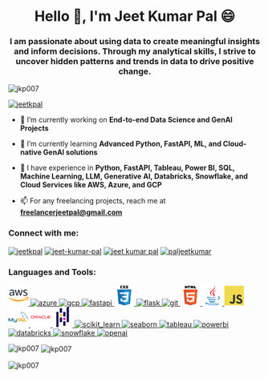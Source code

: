 <h1 align="center">Hello 👋, I'm Jeet Kumar Pal 😄</h1>
<h3 align="center">I am passionate about using data to create meaningful insights and inform decisions. Through my analytical skills, I strive to uncover hidden patterns and trends in data to drive positive change.</h3>

<p align="left"> <img src="https://komarev.com/ghpvc/?username=jkp007&label=Profile%20views&color=0e75b6&style=flat" alt="jkp007" /> </p>

<p align="left"> <a href="https://twitter.com/jeetkpal" target="blank"><img src="https://img.shields.io/twitter/follow/jeetkpal?logo=twitter&style=for-the-badge" alt="jeetkpal" /></a> </p>

- 🔭 I’m currently working on **End-to-end Data Science and GenAI Projects**

- 🌱 I’m currently learning **Advanced Python, FastAPI, ML, and Cloud-native GenAI solutions**

- 🥼 I have experience in **Python, FastAPI, Tableau, Power BI, SQL, Machine Learning, LLM, Generative AI, Databricks, Snowflake, and Cloud Services like AWS, Azure, and GCP**

- 📫 For any freelancing projects, reach me at **freelancerjeetpal@gmail.com**

<h3 align="left">Connect with me:</h3>
<p align="left">
<a href="https://twitter.com/jeetkpal" target="blank"><img align="center" src="https://raw.githubusercontent.com/rahuldkjain/github-profile-readme-generator/master/src/images/icons/Social/twitter.svg" alt="jeetkpal" height="30" width="40" /></a>
<a href="https://linkedin.com/in/jeet-kumar-pal" target="blank"><img align="center" src="https://raw.githubusercontent.com/rahuldkjain/github-profile-readme-generator/master/src/images/icons/Social/linked-in-alt.svg" alt="jeet-kumar-pal" height="30" width="40" /></a>
<a href="https://kaggle.com/jeet kumar pal" target="blank"><img align="center" src="https://raw.githubusercontent.com/rahuldkjain/github-profile-readme-generator/master/src/images/icons/Social/kaggle.svg" alt="jeet kumar pal" height="30" width="40" /></a>
<a href="https://www.hackerrank.com/paljeetkumar" target="blank"><img align="center" src="https://raw.githubusercontent.com/rahuldkjain/github-profile-readme-generator/master/src/images/icons/Social/hackerrank.svg" alt="paljeetkumar" height="30" width="40" /></a>
</p>

<h3 align="left">Languages and Tools:</h3>
<p align="left"> 
  <a href="https://aws.amazon.com" target="_blank" rel="noreferrer"> <img src="https://raw.githubusercontent.com/devicons/devicon/master/icons/amazonwebservices/amazonwebservices-original-wordmark.svg" alt="aws" width="40" height="40"/> </a> 
  <a href="https://azure.microsoft.com/en-in/" target="_blank" rel="noreferrer"> <img src="https://www.vectorlogo.zone/logos/microsoft_azure/microsoft_azure-icon.svg" alt="azure" width="40" height="40"/> </a> 
  <a href="https://cloud.google.com/" target="_blank" rel="noreferrer"> <img src="https://www.vectorlogo.zone/logos/google_cloud/google_cloud-icon.svg" alt="gcp" width="40" height="40"/> </a> 
  <a href="https://fastapi.tiangolo.com/" target="_blank" rel="noreferrer"> <img src="https://cdn.worldvectorlogo.com/logos/fastapi-1.svg" alt="fastapi" width="40" height="40"/> </a>
  <a href="https://www.w3schools.com/css/" target="_blank" rel="noreferrer"> <img src="https://raw.githubusercontent.com/devicons/devicon/master/icons/css3/css3-original-wordmark.svg" alt="css3" width="40" height="40"/> </a> 
  <a href="https://flask.palletsprojects.com/" target="_blank" rel="noreferrer"> <img src="https://www.vectorlogo.zone/logos/tensorflow/tensorflow-icon.svg" alt="flask" width="40" height="40"/> </a> 
  <a href="https://git-scm.com/" target="_blank" rel="noreferrer"> <img src="https://www.vectorlogo.zone/logos/git-scm/git-scm-icon.svg" alt="git" width="40" height="40"/> </a> 
  <a href="https://www.w3.org/html/" target="_blank" rel="noreferrer"> <img src="https://raw.githubusercontent.com/devicons/devicon/master/icons/html5/html5-original-wordmark.svg" alt="html5" width="40" height="40"/> </a> 
  <a href="https://www.java.com" target="_blank" rel="noreferrer"> <img src="https://raw.githubusercontent.com/devicons/devicon/master/icons/java/java-original.svg" alt="java" width="40" height="40"/> </a> 
  <a href="https://developer.mozilla.org/en-US/docs/Web/JavaScript" target="_blank" rel="noreferrer"> <img src="https://raw.githubusercontent.com/devicons/devicon/master/icons/javascript/javascript-original.svg" alt="javascript" width="40" height="40"/> </a> 
  <a href="https://www.mysql.com/" target="_blank" rel="noreferrer"> <img src="https://raw.githubusercontent.com/devicons/devicon/master/icons/mysql/mysql-original-wordmark.svg" alt="mysql" width="40" height="40"/> </a> 
  <a href="https://www.oracle.com/" target="_blank" rel="noreferrer"> <img src="https://raw.githubusercontent.com/devicons/devicon/master/icons/oracle/oracle-original.svg" alt="oracle" width="40" height="40"/> </a> 
  <a href="https://pandas.pydata.org/" target="_blank" rel="noreferrer"> <img src="https://raw.githubusercontent.com/devicons/devicon/2ae2a900d2f041da66e950e4d48052658d850630/icons/pandas/pandas-original.svg" alt="pandas" width="40" height="40"/> </a> 
  <a href="https://scikit-learn.org/" target="_blank" rel="noreferrer"> <img src="https://upload.wikimedia.org/wikipedia/commons/0/05/Scikit_learn_logo_small.svg" alt="scikit_learn" width="40" height="40"/> </a> 
  <a href="https://seaborn.pydata.org/" target="_blank" rel="noreferrer"> <img src="https://seaborn.pydata.org/_images/logo-mark-lightbg.svg" alt="seaborn" width="40" height="40"/> </a> 
  <a href="https://public.tableau.com/" target="_blank" rel="noreferrer"> <img src="https://cdn.worldvectorlogo.com/logos/tableau-software.svg" alt="tableau" width="40" height="40"/> </a> 
  <a href="https://powerbi.microsoft.com/" target="_blank" rel="noreferrer"> <img src="https://encrypted-tbn0.gstatic.com/images?q=tbn:ANd9GcS4hzOS5W2J2PjB4JssJDrmx1b7xFn0yt0uCw&s" alt="powerbi" width="40" height="40"/> </a> 
  <a href="https://www.databricks.com/" target="_blank" rel="noreferrer"> <img src="https://seeklogo.com/images/D/databricks-logo-B973B063AF-seeklogo.com.png" alt="databricks" width="40" height="40"/> </a> 
  <a href="https://www.snowflake.com/" target="_blank" rel="noreferrer"> <img src="https://seeklogo.com/images/S/snowflake-logo-2286D5A142-seeklogo.com.png" alt="snowflake" width="40" height="40"/> </a>
  <a href="https://openai.com/" target="_blank" rel="noreferrer"> <img src="https://seeklogo.com/images/O/openai-logo-8B9BFEDC26-seeklogo.com.png" alt="openai" width="40" height="40"/> </a> 
</p>

<p><img align="left" src="https://github-readme-stats.vercel.app/api/top-langs?username=jkp007&show_icons=true&locale=en&layout=compact" alt="jkp007" /></p>

<p>&nbsp;<img align="center" src="https://github-readme-stats.vercel.app/api?username=jkp007&show_icons=true&locale=en" alt="jkp007" /></p>

<p><img align="center" src="https://github-readme-streak-stats.herokuapp.com/?user=jkp007&" alt="jkp007" /></p>
